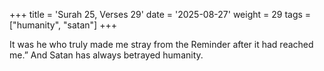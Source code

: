 +++
title = 'Surah 25, Verses 29'
date = '2025-08-27'
weight = 29
tags = ["humanity", "satan"]
+++

It was he who truly made me stray from the Reminder after it had reached me.” And Satan has always betrayed humanity.